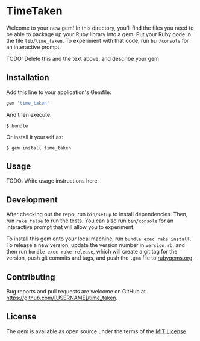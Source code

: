 # TimeTaken

Welcome to your new gem! In this directory, you'll find the files you need to be able to package up your Ruby library into a gem. Put your Ruby code in the file `lib/time_taken`. To experiment with that code, run `bin/console` for an interactive prompt.

TODO: Delete this and the text above, and describe your gem

## Installation

Add this line to your application's Gemfile:

```ruby
gem 'time_taken'
```

And then execute:

    $ bundle

Or install it yourself as:

    $ gem install time_taken

## Usage

TODO: Write usage instructions here

## Development

After checking out the repo, run `bin/setup` to install dependencies. Then, run `rake false` to run the tests. You can also run `bin/console` for an interactive prompt that will allow you to experiment.

To install this gem onto your local machine, run `bundle exec rake install`. To release a new version, update the version number in `version.rb`, and then run `bundle exec rake release`, which will create a git tag for the version, push git commits and tags, and push the `.gem` file to [rubygems.org](https://rubygems.org).

## Contributing

Bug reports and pull requests are welcome on GitHub at https://github.com/[USERNAME]/time_taken.


## License

The gem is available as open source under the terms of the [MIT License](http://opensource.org/licenses/MIT).

